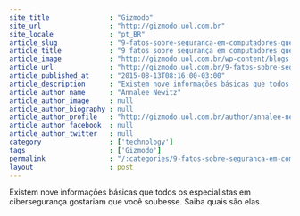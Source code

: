 ```yaml
---
site_title               : "Gizmodo"
site_url                 : "http://gizmodo.uol.com.br"
site_locale              : "pt_BR"
article_slug             : "9-fatos-sobre-seguranca-em-computadores-que-os-especialistas-gostariam-que-todos-soubessem"
article_title            : "9 fatos sobre segurança em computadores que os especialistas gostariam que todos soubessem"
article_image            : "http://gizmodo.uol.com.br/wp-content/blogs.dir/8/files/2015/08/hacker.png"
article_url              : "http://gizmodo.uol.com.br/9-fatos-sobre-seguranca-em-computadores-que-os-especialistas-gostariam-que-todos-soubessem/"
article_published_at     : "2015-08-13T08:16:00-03:00"
article_description      : "Existem nove informações básicas que todos os especialistas em cibersegurança gostariam que você soubesse. Saiba quais são elas."
article_author_name      : "Annalee Newitz"
article_author_image     : null
article_author_biography : null
article_author_profile   : "http://gizmodo.uol.com.br/author/annalee-newitz/"
article_author_facebook  : null
article_author_twitter   : null
category                 : ['technology']
tags                     : ['Gizmodo']
permalink                : "/:categories/9-fatos-sobre-seguranca-em-computadores-que-os-especialistas-gostariam-que-todos-soubessem/"
layout                   : post
---
```


Existem nove informações básicas que todos os especialistas em cibersegurança gostariam que você soubesse. Saiba quais são elas.
